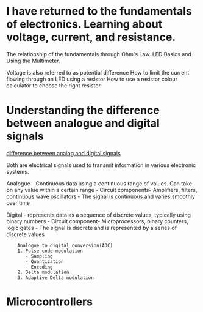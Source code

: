  # I have returned to the fundamentals of electronics. Learning about voltage, current, and resistance. 

The relationship of the fundamentals through Ohm's Law.
LED Basics and Using the Multimeter.


Voltage is also referred to as potential difference
How to limit the current flowing through an LED using a resistor
How to use a resistor colour calculator to choose the right resistor

  # Understanding the difference between analogue and digital signals
  [difference between analog and digital signals](https://www.geeksforgeeks.org/physics/difference-between-analog-and-digital-signal/)
  

Both are electrical signals used to transmit information in various electronic systems.

Analogue - Continuous data using a continuous range of values. Can take on any value within a certain range 
         - Circuit components- Amplifiers, filters, continuous wave oscillators
         - The signal is continuous and varies smoothly over time

         
Digital - represents data as a sequence of discrete values, typically using binary numbers 
        - Circuit component- Microprocessors, binary counters, logic gates
        - The signal is discrete and is represented by a series of discrete values

        Analogue to digital conversion(ADC)
        1. Pulse code modulation
           - Sampling
           - Quantization
           - Encoding
        2. Delta modulation
        3. Adaptive Delta modulation

  # Microcontrollers
  
